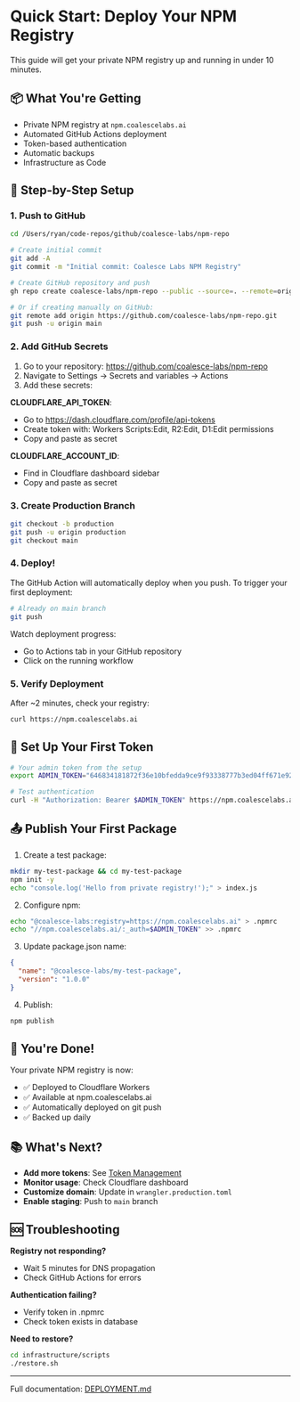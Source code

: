 # Quick Start: Deploy Your NPM Registry

This guide will get your private NPM registry up and running in under 10 minutes.

## 📦 What You're Getting

- Private NPM registry at `npm.coalescelabs.ai`
- Automated GitHub Actions deployment
- Token-based authentication
- Automatic backups
- Infrastructure as Code

## 🚀 Step-by-Step Setup

### 1. Push to GitHub

```bash
cd /Users/ryan/code-repos/github/coalesce-labs/npm-repo

# Create initial commit
git add -A
git commit -m "Initial commit: Coalesce Labs NPM Registry"

# Create GitHub repository and push
gh repo create coalesce-labs/npm-repo --public --source=. --remote=origin --push

# Or if creating manually on GitHub:
git remote add origin https://github.com/coalesce-labs/npm-repo.git
git push -u origin main
```

### 2. Add GitHub Secrets

1. Go to your repository: https://github.com/coalesce-labs/npm-repo
2. Navigate to Settings → Secrets and variables → Actions
3. Add these secrets:

**CLOUDFLARE_API_TOKEN**:
- Go to https://dash.cloudflare.com/profile/api-tokens
- Create token with: Workers Scripts:Edit, R2:Edit, D1:Edit permissions
- Copy and paste as secret

**CLOUDFLARE_ACCOUNT_ID**:
- Find in Cloudflare dashboard sidebar
- Copy and paste as secret

### 3. Create Production Branch

```bash
git checkout -b production
git push -u origin production
git checkout main
```

### 4. Deploy!

The GitHub Action will automatically deploy when you push. To trigger your first deployment:

```bash
# Already on main branch
git push
```

Watch deployment progress:
- Go to Actions tab in your GitHub repository
- Click on the running workflow

### 5. Verify Deployment

After ~2 minutes, check your registry:

```bash
curl https://npm.coalescelabs.ai
```

## 🔑 Set Up Your First Token

```bash
# Your admin token from the setup
export ADMIN_TOKEN="646834181872f36e10bfedda9ce9f93338777b3ed04ff671e921059104c03ab1"

# Test authentication
curl -H "Authorization: Bearer $ADMIN_TOKEN" https://npm.coalescelabs.ai/-/whoami
```

## 📤 Publish Your First Package

1. Create a test package:
```bash
mkdir my-test-package && cd my-test-package
npm init -y
echo "console.log('Hello from private registry!');" > index.js
```

2. Configure npm:
```bash
echo "@coalesce-labs:registry=https://npm.coalescelabs.ai" > .npmrc
echo "//npm.coalescelabs.ai/:_auth=$ADMIN_TOKEN" >> .npmrc
```

3. Update package.json name:
```json
{
  "name": "@coalesce-labs/my-test-package",
  "version": "1.0.0"
}
```

4. Publish:
```bash
npm publish
```

## 🎉 You're Done!

Your private NPM registry is now:
- ✅ Deployed to Cloudflare Workers
- ✅ Available at npm.coalescelabs.ai
- ✅ Automatically deployed on git push
- ✅ Backed up daily

## 📚 What's Next?

- **Add more tokens**: See [Token Management](./README.md#-token-management)
- **Monitor usage**: Check Cloudflare dashboard
- **Customize domain**: Update in `wrangler.production.toml`
- **Enable staging**: Push to `main` branch

## 🆘 Troubleshooting

**Registry not responding?**
- Wait 5 minutes for DNS propagation
- Check GitHub Actions for errors

**Authentication failing?**
- Verify token in .npmrc
- Check token exists in database

**Need to restore?**
```bash
cd infrastructure/scripts
./restore.sh
```

---

Full documentation: [DEPLOYMENT.md](./DEPLOYMENT.md)